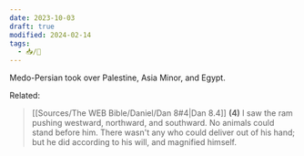 ```yaml
---
date: 2023-10-03
draft: true
modified: 2024-02-14
tags:
  - 📥/🌱
---
```

Medo-Persian took over Palestine, Asia Minor, and Egypt.

Related:

> [[Sources/The WEB Bible/Daniel/Dan 8#4|Dan 8.4]]
 **(4)** I saw the ram pushing westward, northward, and southward. No animals could stand before him. There wasn't any who could deliver out of his hand; but he did according to his will, and magnified himself.

